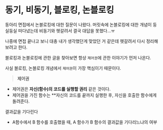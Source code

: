 # 동기, 비동기, 블로킹, 논블로킹

동아리 면접에서 논블로킹에 대한 질문이 나왔다. 머릿속에 논블로킹에 대한 개념이 둥실둥실 떠다녔는데 비동기와 헷갈려서 결국 대답을 못했다...ㅠ 

나중에 면접 끝나고 보니 대충 내가 생각했던게 맞았던 거 같은데 헷갈려서 다시 정리해보려고 한다. 

블로킹과 논블로킹에 관한 글을 찾아보면 항상 `제어권`에 관한 이야기가 먼저 나온다. 

사실 블로킹, 논블로킹 개념에서 `제어권`이 가장 핵심이기 때문이다. 

> **제어권**
- 제어권은 **자신(함수)의 코드를 실행할 권리** 같은 것이다. 
- 제어권을 가진 함수는 **자신의 코드를 끝까지 실행한 후, 자신을 호출한 함수에게 돌려준다.

결과값을 기다린다
- A함수에서 B 함수를 호출했을 때, A 함수가 B 함수의 결과값을 기다리느냐의 여부
>
